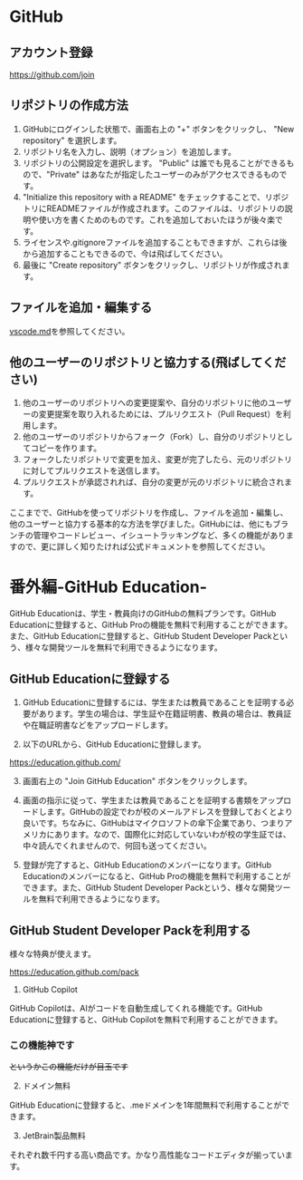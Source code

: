 # GitHub

## アカウント登録

https://github.com/join

## リポジトリの作成方法

1. GitHubにログインした状態で、画面右上の "+" ボタンをクリックし、 "New repository" を選択します。
2. リポジトリ名を入力し、説明（オプション）を追加します。
3. リポジトリの公開設定を選択します。 "Public" は誰でも見ることができるもので、"Private" はあなたが指定したユーザーのみがアクセスできるものです。
4. "Initialize this repository with a README" をチェックすることで、リポジトリにREADMEファイルが作成されます。このファイルは、リポジトリの説明や使い方を書くためのものです。これを追加しておいたほうが後々楽です。
5. ライセンスや.gitignoreファイルを追加することもできますが、これらは後から追加することもできるので、今は飛ばしてください。
6. 最後に "Create repository" ボタンをクリックし、リポジトリが作成されます。

## ファイルを追加・編集する

[vscode.md](./vscode.md)を参照してください。

## 他のユーザーのリポジトリと協力する(飛ばしてください)

1. 他のユーザーのリポジトリへの変更提案や、自分のリポジトリに他のユーザーの変更提案を取り入れるためには、プルリクエスト（Pull Request）を利用します。
2. 他のユーザーのリポジトリからフォーク（Fork）し、自分のリポジトリとしてコピーを作ります。
3. フォークしたリポジトリで変更を加え、変更が完了したら、元のリポジトリに対してプルリクエストを送信します。
4. プルリクエストが承認されれば、自分の変更が元のリポジトリに統合されます。

ここまでで、GitHubを使ってリポジトリを作成し、ファイルを追加・編集し、他のユーザーと協力する基本的な方法を学びました。GitHubには、他にもブランチの管理やコードレビュー、イシュートラッキングなど、多くの機能がありますので、更に詳しく知りたければ公式ドキュメントを参照してください。


# 番外編-GitHub Education-

GitHub Educationは、学生・教員向けのGitHubの無料プランです。GitHub Educationに登録すると、GitHub Proの機能を無料で利用することができます。また、GitHub Educationに登録すると、GitHub Student Developer Packという、様々な開発ツールを無料で利用できるようになります。

## GitHub Educationに登録する

1. GitHub Educationに登録するには、学生または教員であることを証明する必要があります。学生の場合は、学生証や在籍証明書、教員の場合は、教員証や在職証明書などをアップロードします。

2. 以下のURLから、GitHub Educationに登録します。

https://education.github.com/

3. 画面右上の "Join GitHub Education" ボタンをクリックします。

4. 画面の指示に従って、学生または教員であることを証明する書類をアップロードします。GitHubの設定でわが校のメールアドレスを登録しておくとより良いです。ちなみに、GitHubはマイクロソフトの傘下企業であり、つまりアメリカにあります。なので、国際化に対応していないわが校の学生証では、中々読んでくれませんので、何回も送ってください。

5. 登録が完了すると、GitHub Educationのメンバーになります。GitHub Educationのメンバーになると、GitHub Proの機能を無料で利用することができます。また、GitHub Student Developer Packという、様々な開発ツールを無料で利用できるようになります。

## GitHub Student Developer Packを利用する

様々な特典が使えます。

https://education.github.com/pack

1. GitHub Copilot

GitHub Copilotは、AIがコードを自動生成してくれる機能です。GitHub Educationに登録すると、GitHub Copilotを無料で利用することができます。

### **この機能神です**

~~というかこの機能だけが目玉です~~

2. ドメイン無料

GitHub Educationに登録すると、.meドメインを1年間無料で利用することができます。

3. JetBrain製品無料

それぞれ数千円する高い商品です。かなり高性能なコードエディタが揃っています。
